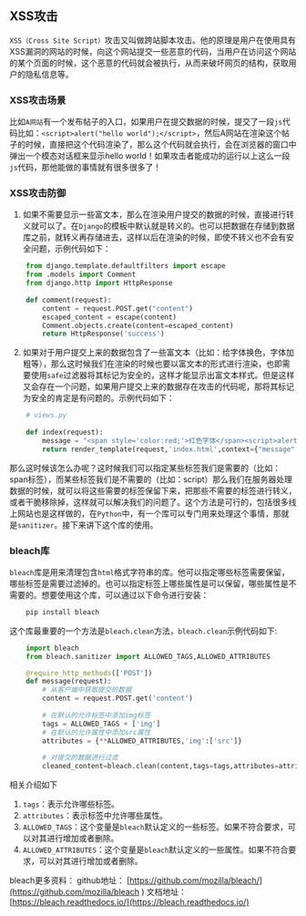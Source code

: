 ## XSS攻击

`XSS（Cross Site Script）`攻击又叫做跨站脚本攻击。他的原理是用户在使用具有XSS漏洞的网站的时候，向这个网站提交一些恶意的代码，当用户在访问这个网站的某个页面的时候，这个恶意的代码就会被执行，从而来破坏网页的结构，获取用户的隐私信息等。

### XSS攻击场景

比如`A网站`有一个发布帖子的入口，如果用户在提交数据的时候，提交了一段`js`代码比如：`<script>alert("hello world");</script>`，然后A网站在渲染这个帖子的时候，直接把这个代码渲染了，那么这个代码就会执行，会在浏览器的窗口中弹出一个模态对话框来显示hello world！如果攻击者能成功的运行以上这么一段`js`代码，那他能做的事情就有很多很多了！

### XSS攻击防御

1. 如果不需要显示一些富文本，那么在渲染用户提交的数据的时候，直接进行转义就可以了。在`Django`的模板中默认就是转义的。也可以把数据在存储到数据库之前，就转义再存储进去，这样以后在渲染的时候，即使不转义也不会有安全问题，示例代码如下：
```python
    from django.template.defaultfilters import escape
    from .models import Comment
    from django.http import HttpResponse
    
    def comment(request):
        content = request.POST.get("content")
        escaped_content = escape(content)
        Comment.objects.create(content=escaped_content)
        return HttpResponse('success')
```
2. 如果对于用户提交上来的数据包含了一些富文本（比如：给字体换色，字体加粗等），那么这时候我们在渲染的时候也要以富文本的形式进行渲染，也即需要使用`safe`过滤器将其标记为安全的，这样才能显示出富文本样式。但是这样又会存在一个问题，如果用户提交上来的数据存在攻击的代码呢，那将其标记为安全的肯定是有问题的。示例代码如下：
```python
    # views.py
    
    def index(request):
        message = "<span style='color:red;'>红色字体</span><script>alert('hello world');</script>";
        return render_template(request,'index.html',context={"message":message})
```
那么这时候该怎么办呢？这时候我们可以指定某些标签我们是需要的（比如：span标签），而某些标签我们是不需要的（比如：script）那么我们在服务器处理数据的时候，就可以将这些需要的标签保留下来，把那些不需要的标签进行转义，或者干脆移除掉，这样就可以解决我们的问题了。这个方法是可行的，包括很多线上网站也是这样做的，在`Python`中，有一个库可以专门用来处理这个事情，那就是`sanitizer`。接下来讲下这个库的使用。

### bleach库

`bleach`库是用来清理包含`html`格式字符串的库。他可以指定哪些标签需要保留，哪些标签是需要过滤掉的。也可以指定标签上哪些属性是可以保留，哪些属性是不需要的。想要使用这个库，可以通过以下命令进行安装：
```python
    pip install bleach
```
这个库最重要的一个方法是`bleach.clean`方法，`bleach.clean`示例代码如下:
```python
    import bleach
    from bleach.sanitizer import ALLOWED_TAGS,ALLOWED_ATTRIBUTES

    @require_http_methods(['POST'])
    def message(request):
        # 从客户端中获取提交的数据
        content = request.POST.get('content')
    
        # 在默认的允许标签中添加img标签
        tags = ALLOWED_TAGS + ['img']
        # 在默认的允许属性中添加src属性
        attributes = {**ALLOWED_ATTRIBUTES,'img':['src']}
    
        # 对提交的数据进行过滤
        cleaned_content=bleach.clean(content,tags=tags,attributes=attributes)
```
相关介绍如下
1. `tags`：表示允许哪些标签。
2. `attributes`：表示标签中允许哪些属性。
3. `ALLOWED_TAGS`：这个变量是`bleach`默认定义的一些标签。如果不符合要求，可以对其进行增加或者删除。
4. `ALLOWED_ATTRIBUTES`：这个变量是`bleach`默认定义的一些属性。如果不符合要求，可以对其进行增加或者删除。

bleach更多资料：
github地址： [https://github.com/mozilla/bleach/](https://github.com/mozilla/bleach
)
文档地址： [https://bleach.readthedocs.io/](https://bleach.readthedocs.io/)